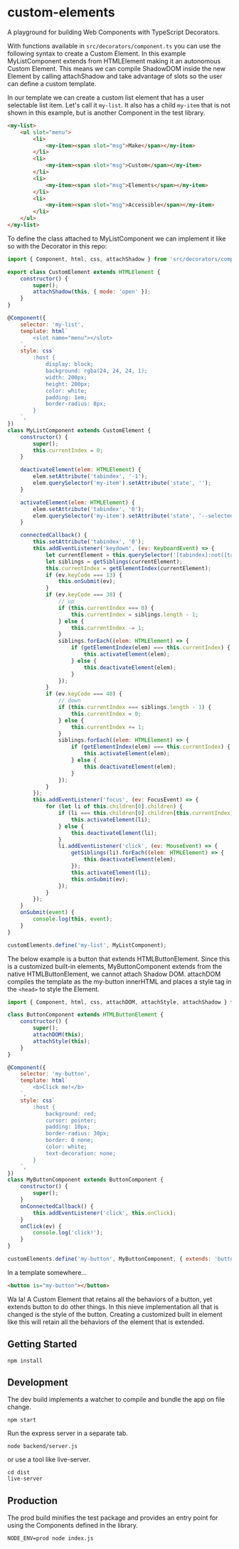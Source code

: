 # custom-elements

A playground for building Web Components with TypeScript Decorators.

With functions available in `src/decorators/component.ts` you can use the following syntax to create a Custom Element. In this example MyListComponent extends from HTMLElement making it an autonomous Custom Element. This means we can compile ShadowDOM inside the new Element by calling attachShadow and take advantage of slots so the user can define a custom template.

In our template we can create a custom list element that has a user selectable list item. Let's call it `my-list`. It also has a child `my-item` that is not shown in this example, but is another Component in the test library.

```html
<my-list>
	<ul slot="menu">
		<li>
			<my-item><span slot="msg">Make</span></my-item>
		</li>
		<li>
			<my-item><span slot="msg">Custom</span></my-item>
		</li>
		<li>
			<my-item><span slot="msg">Elements</span></my-item>
		</li>
		<li>
			<my-item><span slot="msg">Accessible</span></my-item>
		</li>
	</ul>
</my-list>
```

To define the class attached to MyListComponent we can implement it like so with the Decorator in this repo:

```js
import { Component, html, css, attachShadow } from 'src/decorators/component';

export class CustomElement extends HTMLElement {
	constructor() {
		super();
		attachShadow(this, { mode: 'open' });
	}
}

@Component({
	selector: 'my-list',
	template: html`
		<slot name="menu"></slot>
	`,
	style: css`
		:host {
			display: block;
			background: rgba(24, 24, 24, 1);
			width: 200px;
			height: 200px;
			color: white;
			padding: 1em;
			border-radius: 8px;
		}
	`,
})
class MyListComponent extends CustomElement {
	constructor() {
		super();
		this.currentIndex = 0;
	}

	deactivateElement(elem: HTMLElement) {
		elem.setAttribute('tabindex', '-1');
		elem.querySelector('my-item').setAttribute('state', '');
	}

	activateElement(elem: HTMLElement) {
		elem.setAttribute('tabindex', '0');
		elem.querySelector('my-item').setAttribute('state', '--selected');
	}

	connectedCallback() {
		this.setAttribute('tabindex', '0');
		this.addEventListener('keydown', (ev: KeyboardEvent) => {
			let currentElement = this.querySelector('[tabindex]:not([tabindex="-1"])');
			let siblings = getSiblings(currentElement);
			this.currentIndex = getElementIndex(currentElement);
			if (ev.keyCode === 13) {
				this.onSubmit(ev);
			}
			if (ev.keyCode === 38) {
				// up
				if (this.currentIndex === 0) {
					this.currentIndex = siblings.length - 1;
				} else {
					this.currentIndex -= 1;
				}
				siblings.forEach((elem: HTMLElement) => {
					if (getElementIndex(elem) === this.currentIndex) {
						this.activateElement(elem);
					} else {
						this.deactivateElement(elem);
					}
				});
			}
			if (ev.keyCode === 40) {
				// down
				if (this.currentIndex === siblings.length - 1) {
					this.currentIndex = 0;
				} else {
					this.currentIndex += 1;
				}
				siblings.forEach((elem: HTMLElement) => {
					if (getElementIndex(elem) === this.currentIndex) {
						this.activateElement(elem);
					} else {
						this.deactivateElement(elem);
					}
				});
			}
		});
		this.addEventListener('focus', (ev: FocusEvent) => {
			for (let li of this.children[0].children) {
				if (li === this.children[0].children[this.currentIndex]) {
					this.activateElement(li);
				} else {
					this.deactivateElement(li);
				}
				li.addEventListener('click', (ev: MouseEvent) => {
					getSiblings(li).forEach((elem: HTMLElement) => {
						this.deactivateElement(elem);
					});
					this.activateElement(li);
					this.onSubmit(ev);
				});
			}
		});
	}
	onSubmit(event) {
		console.log(this, event);
	}
}

customElements.define('my-list', MyListComponent);
```

The below example is a button that extends HTMLButtonElement. Since this is a customized built-in elements, MyButtonComponent extends from the native HTMLButtonElement, we cannot attach Shadow DOM. attachDOM compiles the template as the my-button innerHTML and places a style tag in the `<head>` to style the Element.

```js
import { Component, html, css, attachDOM, attachStyle, attachShadow } from 'src/decorators/component';

class ButtonComponent extends HTMLButtonElement {
	constructor() {
		super();
		attachDOM(this);
		attachStyle(this);
	}
}

@Component({
	selector: 'my-button',
	template: html`
		<b>Click me!</b>
	`,
	style: css`
		:host {
			background: red;
			cursor: pointer;
			padding: 10px;
			border-radius: 30px;
			border: 0 none;
			color: white;
			text-decoration: none;
		}
	`,
})
class MyButtonComponent extends ButtonComponent {
	constructor() {
		super();
	}
	onConnectedCallback() {
		this.addEventListener('click', this.onClick);
	}
	onClick(ev) {
		console.log('click!');
	}
}

customElements.define('my-button', MyButtonComponent, { extends: 'button' });
```

In a template somewhere...

```html
<button is="my-button"></button>
```

Wa la! A Custom Element that retains all the behaviors of a button, yet extends button to do other things. In this nieve implementation all that is changed is the style of the button. Creating a customized built in element like this will retain all the behaviors of the element that is extended.

## Getting Started

```
npm install
```

## Development

The dev build implements a watcher to compile and bundle the app on file change.

```
npm start
```

Run the express server in a separate tab.

```
node backend/server.js
```

or use a tool like live-server.

```
cd dist
live-server
```

## Production

The prod build minifies the test package and provides an entry point for using the Components defined in the library.

```
NODE_ENV=prod node index.js
```
